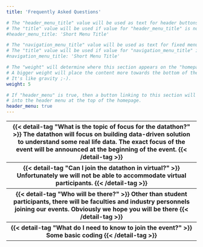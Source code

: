 ```yaml
---
title: 'Frequently Asked Questions'

# The "header_menu_title" value will be used as text for header buttons.
# The "title" value will be used if value for "header_menu_title" is not provided.
#header_menu_title: 'Short Menu Title'

# The "navigation_menu_title" value will be used as text for fixed menu items.
# The "title" value will be used if value for "navigation_menu_title" is not provided.
#navigation_menu_title: 'Short Menu Title'

# The "weight" will determine where this section appears on the "homepage".
# A bigger weight will place the content more towards the bottom of the page.
# It's like gravity ;-).
weight: 5

# If "header_menu" is true, then a button linking to this section will be placed
# into the header menu at the top of the homepage.
header_menu: true
---
```




<table>
    <tr>
        <th>
            {{< detail-tag "What is the topic of focus for the datathon?" >}}
    The datathon will focus on building data-driven solution to understand some real life data. The exact focus of the event will be announced at the beginning of the event.
            {{< /detail-tag >}}
        </th>
    </tr>
    <tr>
        <th>
            {{< detail-tag "Can I join the datathon in virtual?" >}}
    Unfortunately we will not be able to accommodate virtual participants.
            {{< /detail-tag >}}
        </th>
    </tr>
    <tr>
        <th>
            {{< detail-tag "Who will be there?" >}}
    Other than student participants, there will be faculties and industry personnels joining our events. Obviously we hope you will be there  
            {{< /detail-tag >}}
        </th>
    </tr>
    <tr>
        <th>
            {{< detail-tag "What do I need to know to join the event?" >}}
    Some basic coding 
            {{< /detail-tag >}}
        </th>
    </tr>
</table>

